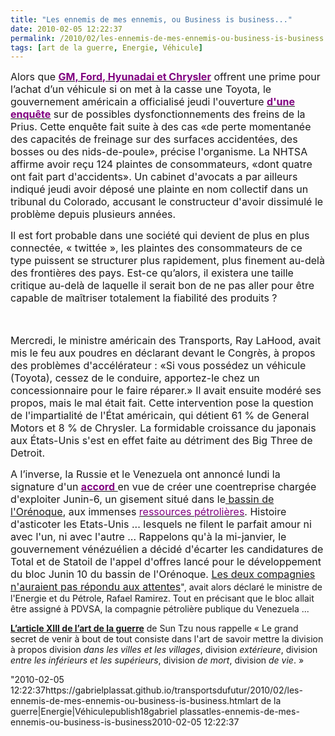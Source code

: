 ```yaml
---
title: "Les ennemis de mes ennemis, ou Business is business..."
date: 2010-02-05 12:22:37
permalink: /2010/02/les-ennemis-de-mes-ennemis-ou-business-is-business.html
tags: [art de la guerre, Energie, Véhicule]
---
```


<p class="MsoNormal"><span><font size="3">Alors que <strong><span style="text-decoration: underline"><a href="http://www.leblogauto.com/2010/02/a-hyundai-et-chrysler-de-draguer-les-clients-toyota.html"><font color="#800080">GM, Ford, Hyunadai et Chrysler</font></a></span></strong> offrent une prime pour l’achat d’un véhicule si on met à la casse une Toyota, le gouvernement américain a officialisé jeudi l'ouverture <strong><span style="text-decoration: underline"><a href="http://www.lefigaro.fr/societes/2010/02/05/04015-20100205ARTFIG00436-les-etats-unis-mettent-toyota-sous-pression-.php"><font color="#800080">d'une enquête</font></a></span></strong> sur de possibles dysfonctionnements des freins de la Prius. Cette enquête fait suite à des cas «de perte momentanée des capacités de freinage sur des surfaces accidentées, des bosses ou des nids-de-poule», précise l'organisme. La NHTSA affirme avoir reçu 124 plaintes de consommateurs, «dont quatre ont fait part d'accidents». Un cabinet d'avocats a par ailleurs indiqué jeudi avoir déposé une plainte en nom collectif dans un tribunal du Colorado, accusant le constructeur d'avoir dissimulé le problème depuis plusieurs années.</font></span></p> <p class="MsoNormal"><span><font size="3"></font></span></p> <p class="MsoNormal"><span><font size="3">Il est fort probable dans une société qui devient de plus en plus connectée, « twittée », les plaintes des consommateurs de ce type puissent se structurer plus rapidement, plus finement au-delà des frontières des pays. Est-ce qu’alors, il existera une taille critique au-delà de laquelle il serait bon de ne pas aller pour être capable de maîtriser totalement la fiabilité des produits ?</font></span></p> <p class="MsoNormal"><span><font size="3">  </font></span></p>   <!--more-->  <p class="MsoNormal"><span><font size="3">Mercredi, le ministre américain des Transports, Ray LaHood, avait mis le feu aux poudres en déclarant devant le Congrès, à propos des problèmes d'accélérateur : «Si vous possédez un véhicule (Toyota), cessez de le conduire, apportez-le chez un concessionnaire pour le faire réparer.» Il avait ensuite modéré ses propos, mais le mal était fait. Cette intervention pose la question de l'impartialité de l'État américain, qui détient 61 % de General Motors et 8 % de Chrysler. La formidable croissance du japonais aux États-Unis s'est en effet faite au détriment des Big Three de Detroit.</font></span></p> <p class="MsoNormal"><span><font size="3"></font></span></p> <p class="MsoNormal"><span><font size="3">A l’inverse, la Russie et le Venezuela ont annoncé lundi la signature d'un <strong><span style="text-decoration: underline"><a href="http://www.leblogfinance.com/2010/02/russievenezuela-entreprise-commune-pour-le-petrole-de-lorenoque.html"><font color="#800080">accord<span style="font-weight: normal"> </span></font></a></span></strong>en vue de créer une coentreprise chargée d'exploiter Junin-6, un gisement situé dans le</font><a href="http://www.leblogfinance.com/2010/01/venezuela-offres-de-2-consortiums-pour-le-petrole-de-lorenoque.html"><font size="3"> bassin de l'Orénoque</font></a><font size="3">, aux immenses </font><a href="http://www.eia.doe.gov/cabs/Venezuela/Oil.html"><font color="#800080" size="3">ressources pétrolières</font></a><font size="3">. Histoire d'asticoter les Etats-Unis ... lesquels ne filent le parfait amour ni avec l'un, ni avec l'autre ... Rappelons qu'à la mi-janvier, le gouvernement vénézuélien a décidé d'écarter les candidatures de Total et de Statoil de l'appel d'offres lancé pour le développement du bloc Junin 10 du bassin de l'Orénoque. </font><a href="http://www.leblogfinance.com/2010/01/venezuela-offres-de-2-consortiums-pour-le-petrole-de-lorenoque.html"><font size="3">Les deux compagnies n'auraient pas répondu aux attentes</font></a><font size=""3"">", avait alors déclaré le ministre de l'Energie et du Pétrole, Rafael Ramirez. Tout en précisant que le bloc allait être assigné à PDVSA, la compagnie pétrolière publique du Venezuela ...</font></span></p> <p class=""MsoNormal""><span><font size=""3""></font></span></p> <p class=""MsoNormal""><strong><span style=""text-decoration: underline""><span><a href=""http://artdelaguerreselonsuntzu.ifrance.com/artdelaguerreselonsuntzu/art13.htm""><font color=""#800080"" size=""3"">L’article XIII de l’art de la guerre</font></a></span></span></strong><span><font size=""3""> de Sun Tzu nous rappelle « Le grand secret de venir à bout de tout consiste dans l'art de savoir mettre la division à propos division <em>dans les villes et les villages</em>, division <em>extérieure</em>, division <em>entre les inférieurs et les supérieurs</em>, division <em>de mort</em>, division <em>de vie</em>. »</font></span></p>"2010-02-05 12:22:37https://gabrielplassat.github.io/transportsdufutur/2010/02/les-ennemis-de-mes-ennemis-ou-business-is-business.htmlart de la guerre|Energie|Véhiculepublish18gabriel plassatles-ennemis-de-mes-ennemis-ou-business-is-business2010-02-05 12:22:37
